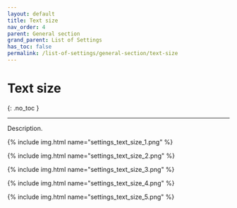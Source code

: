 ```yaml
---
layout: default
title: Text size
nav_order: 4
parent: General section
grand_parent: List of Settings
has_toc: false
permalink: /list-of-settings/general-section/text-size
---
```


# Text size
{: .no_toc }

---

Description.

{% include img.html name="settings_text_size_1.png" %}

{% include img.html name="settings_text_size_2.png" %}

{% include img.html name="settings_text_size_3.png" %}

{% include img.html name="settings_text_size_4.png" %}

{% include img.html name="settings_text_size_5.png" %}